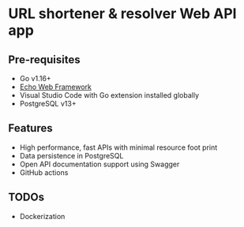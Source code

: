 # URL shortener & resolver Web API app

## Pre-requisites
- Go v1.16+
- [Echo Web Framework](https://echo.labstack.com)
- Visual Studio Code with Go extension installed globally
- PostgreSQL v13+

## Features
- High performance, fast APIs with minimal resource foot print
- Data persistence in PostgreSQL
- Open API documentation support using Swagger
- GitHub actions

## TODOs
- Dockerization